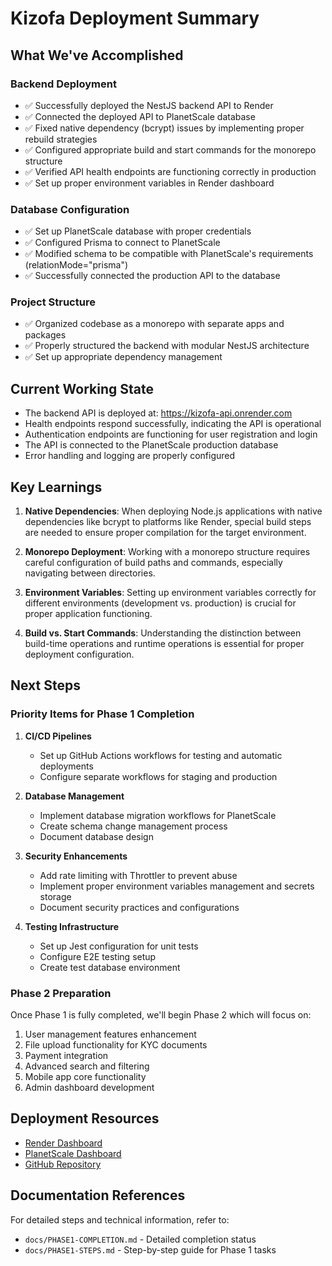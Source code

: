 # Kizofa Deployment Summary

## What We've Accomplished

### Backend Deployment
- ✅ Successfully deployed the NestJS backend API to Render
- ✅ Connected the deployed API to PlanetScale database
- ✅ Fixed native dependency (bcrypt) issues by implementing proper rebuild strategies
- ✅ Configured appropriate build and start commands for the monorepo structure
- ✅ Verified API health endpoints are functioning correctly in production
- ✅ Set up proper environment variables in Render dashboard

### Database Configuration
- ✅ Set up PlanetScale database with proper credentials
- ✅ Configured Prisma to connect to PlanetScale
- ✅ Modified schema to be compatible with PlanetScale's requirements (relationMode="prisma")
- ✅ Successfully connected the production API to the database

### Project Structure
- ✅ Organized codebase as a monorepo with separate apps and packages
- ✅ Properly structured the backend with modular NestJS architecture
- ✅ Set up appropriate dependency management

## Current Working State

- The backend API is deployed at: https://kizofa-api.onrender.com
- Health endpoints respond successfully, indicating the API is operational
- Authentication endpoints are functioning for user registration and login
- The API is connected to the PlanetScale production database
- Error handling and logging are properly configured

## Key Learnings

1. **Native Dependencies**: When deploying Node.js applications with native dependencies like bcrypt to platforms like Render, special build steps are needed to ensure proper compilation for the target environment.

2. **Monorepo Deployment**: Working with a monorepo structure requires careful configuration of build paths and commands, especially navigating between directories.

3. **Environment Variables**: Setting up environment variables correctly for different environments (development vs. production) is crucial for proper application functioning.

4. **Build vs. Start Commands**: Understanding the distinction between build-time operations and runtime operations is essential for proper deployment configuration.

## Next Steps

### Priority Items for Phase 1 Completion

1. **CI/CD Pipelines**
   - Set up GitHub Actions workflows for testing and automatic deployments
   - Configure separate workflows for staging and production

2. **Database Management**
   - Implement database migration workflows for PlanetScale
   - Create schema change management process
   - Document database design

3. **Security Enhancements**
   - Add rate limiting with Throttler to prevent abuse
   - Implement proper environment variables management and secrets storage
   - Document security practices and configurations

4. **Testing Infrastructure**
   - Set up Jest configuration for unit tests
   - Configure E2E testing setup
   - Create test database environment

### Phase 2 Preparation

Once Phase 1 is fully completed, we'll begin Phase 2 which will focus on:

1. User management features enhancement
2. File upload functionality for KYC documents
3. Payment integration
4. Advanced search and filtering
5. Mobile app core functionality
6. Admin dashboard development

## Deployment Resources

- [Render Dashboard](https://dashboard.render.com/)
- [PlanetScale Dashboard](https://app.planetscale.com/)
- [GitHub Repository](https://github.com/Kizofa/kizofa-platform)

## Documentation References

For detailed steps and technical information, refer to:
- `docs/PHASE1-COMPLETION.md` - Detailed completion status
- `docs/PHASE1-STEPS.md` - Step-by-step guide for Phase 1 tasks 